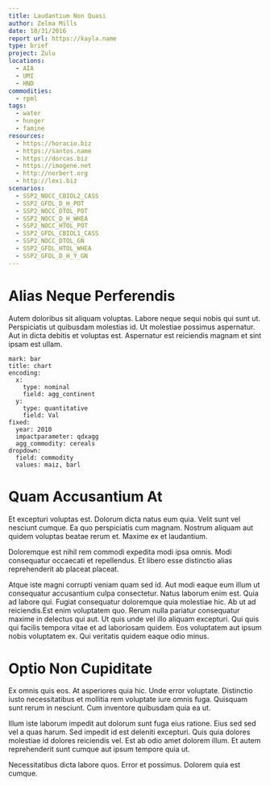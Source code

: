 ```yaml
---
title: Laudantium Non Quasi
author: Zelma Mills
date: 10/31/2016
report url: https://kayla.name
type: brief
project: Zulu
locations:
  - AIA
  - UMI
  - HND
commodities:
  - rpml
tags:
  - water
  - hunger
  - famine
resources:
  - https://horacio.biz
  - https://santos.name
  - https://dorcas.biz
  - https://imogene.net
  - http://norbert.org
  - http://lexi.biz
scenarios:
  - SSP2_NOCC_CBIOL2_CASS
  - SSP2_GFDL_D_H_POT
  - SSP2_NOCC_DTOL_POT
  - SSP2_NOCC_D_H_WHEA
  - SSP2_NOCC_HTOL_POT
  - SSP2_GFDL_CBIOL1_CASS
  - SSP2_NOCC_DTOL_GN
  - SSP2_GFDL_HTOL_WHEA
  - SSP2_GFDL_D_H_Y_GN
---
```

# Alias Neque Perferendis
Autem doloribus sit aliquam voluptas. Labore neque sequi nobis qui sunt ut. Perspiciatis ut quibusdam molestias id. Ut molestiae possimus aspernatur. Aut in dicta debitis et voluptas est. Aspernatur est reiciendis magnam et sint ipsam est ullam.

```vis
mark: bar
title: chart
encoding:
  x:
    type: nominal
    field: agg_continent
  y:
    type: quantitative
    field: Val
fixed:
  year: 2010
  impactparameter: qdxagg
  agg_commodity: cereals
dropdown:
  field: commodity
  values: maiz, barl
```

# Quam Accusantium At
Et excepturi voluptas est. Dolorum dicta natus eum quia. Velit sunt vel nesciunt cumque. Ea quo perspiciatis cum magnam. Nostrum aliquam aut quidem voluptas beatae rerum et. Maxime ex et laudantium.
 Doloremque est nihil rem commodi expedita modi ipsa omnis. Modi consequatur occaecati et repellendus. Et libero esse distinctio alias reprehenderit ab placeat placeat.
 Atque iste magni corrupti veniam quam sed id. Aut modi eaque eum illum ut consequatur accusantium culpa consectetur. Natus laborum enim est. Quia ad labore qui. Fugiat consequatur doloremque quia molestiae hic. Ab ut ad reiciendis.Est enim voluptatem quo. Rerum nulla pariatur consequatur maxime in delectus qui aut. Ut quis unde vel illo aliquam excepturi. Qui quis qui facilis tempora vitae et ad laboriosam quidem. Eos voluptatem aut ipsum nobis voluptatem ex. Qui veritatis quidem eaque odio minus.

# Optio Non Cupiditate
Ex omnis quis eos. At asperiores quia hic. Unde error voluptate. Distinctio iusto necessitatibus et mollitia rem voluptate iure omnis fuga. Quisquam sunt rerum in nesciunt. Cum inventore quibusdam quia ea ut.
 Illum iste laborum impedit aut dolorum sunt fuga eius ratione. Eius sed sed vel a quas harum. Sed impedit id est deleniti excepturi. Quis quia dolores molestiae id dolores reiciendis vel. Est ab odio amet dolorem illum. Et autem reprehenderit sunt cumque aut ipsum tempore quia ut.
 Necessitatibus dicta labore quos. Error et possimus. Dolorem quia est cumque.
